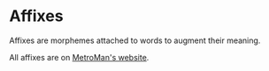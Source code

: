 # Affixes
Affixes are morphemes attached to words to augment their meaning.

All affixes are on [MetroMan's website](https://metromansr.github.io/MetroWeb/balkeon/docs/affixes/).
